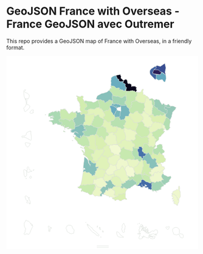 # GeoJSON France with Overseas - France GeoJSON avec Outremer

This repo provides a GeoJSON map of France with Overseas, in a friendly format.

![Preview](./france_overseas.png)
